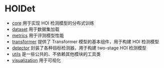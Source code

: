 # HOIDet

- [core](./core) 用于实现 HOI 检测模型的分布式训练
- [dataset](./dataset) 用于数据集加载
- [metrics](./metrics) 用于评测模型性能
- [transformer](./transformer) 提供了 Transformer 模型的基本组件，用于构建 HOI 检测模型
- [detector](./detector) 封装了各种目标检测器，用于构建 two-stage HOI 检测模型
- [utils](./utils) 是一些公共的、不依赖其他模块的工具类
- [visualization](./visualization) 用于可视化

